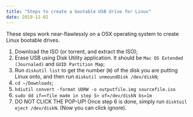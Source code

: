 ```yaml
---
title: "Steps to create a bootable USB drive for Linux"
date: 2019-11-02
---
```


These steps work near-flawlessly on a OSX operating system to create Linux bootable drives.

  1. Download the ISO (or torrent, and extract the ISO);
  2. Erase USB using Disk Utility application.  It should be `Mac OS Extended (Journaled)` and `GUID Partition Map`;
  3. Run `diskutil list` to get the number (`N`) of the disk you are putting Linux onto, and then run `diskutil unmoundDisk /dev/diskN`;
  4. `cd ~/Downloads`;
  5. `hdiutil convert -format UDRW -o outputfile.img sourcefile.iso`
  6. `sudo dd if=<file made in step 5> of=/dev/diskN bs=1m`
  7. DO NOT CLICK THE POP-UP!  Once step 6 is done, simply run `disktuil eject /dev/diskN`.  (Now you can click ignore).
